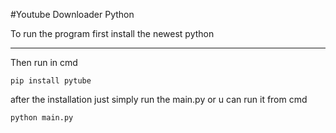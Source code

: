 
#Youtube Downloader Python 


To run the program first install the newest python 

____


Then run in cmd
 
```
pip install pytube
```


after the installation just simply run the main.py or u can run it from cmd 


``` 
python main.py
```